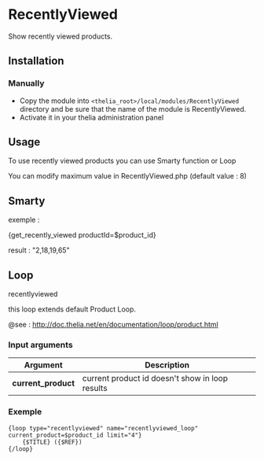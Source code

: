 # RecentlyViewed

Show recently viewed products.

## Installation

### Manually

* Copy the module into ```<thelia_root>/local/modules/RecentlyViewed``` directory and be sure that the name of the module is RecentlyViewed.
* Activate it in your thelia administration panel

## Usage

To use recently viewed products you can use Smarty function or Loop

You can modify maximum value in RecentlyViewed.php (default value : 8)

## Smarty

exemple :

{get_recently_viewed productId=$product_id}

result : "2,18,19,65"

## Loop

recentlyviewed

this loop extends default Product Loop.

@see : http://doc.thelia.net/en/documentation/loop/product.html


### Input arguments

|Argument |Description |
|---      |--- |
|**current_product** | current product id doesn't show in loop results|


### Exemple
```
{loop type="recentlyviewed" name="recentlyviewed_loop" current_product=$product_id limit="4"}
    {$TITLE} ({$REF})
{/loop}
```


